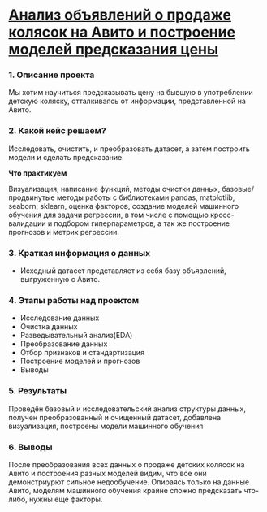 # [Анализ объявлений о продаже колясок на Авито и построение моделей предсказания цены](https://github.com/tatyen-y/projects/blob/master/diploma/baby_carriages.ipynb)

### 1. Описание проекта
Мы хотим научиться предсказывать цену на бывшую в употреблении детскую коляску, отталкиваясь от информации, представленной на Авито. 

### 2. Какой кейс решаем?
Исследовать, очистить, и преобразовать датасет, а затем построить модели и сделать предсказание. 

**Что практикуем**

Визуализация, написание функций, методы очистки данных, базовые/продвинутые методы работы с библиотеками pandas, matplotlib, seaborn,
sklearn, оценка факторов, создание моделей машинного обучения для задачи регрессии, в том числе с помощью
кросс-валидации и подбором гиперпараметров, а так же построение прогнозов и метрик регрессии.

### 3. Краткая информация о данных
- Исходный датасет представляет из себя базу объявлений, выгруженную с Авито.

### 4. Этапы работы над проектом
- Исследование данных
- Очистка данных
- Разведывательный анализ(EDA)
- Преобразование данных
- Отбор признаков и стандартизация
- Построение моделей и прогнозов
- Выводы

### 5. Результаты
Проведён базовый и исследовательский анализ структуры данных, получен преобразованный и очищенный датасет, добавлена визуализация, построены модели машинного обучения

### 6. Выводы
После преобразования всех данных о продаже детских колясок на Авито и построения разных моделей видим, что все они демонстриурют сильное недообучение. Опираясь только на данные Авито, моделям машинного обучения крайне сложно предсказать что-либо, нужны еще факторы.







